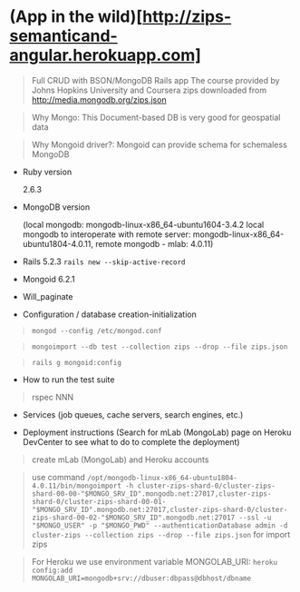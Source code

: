 # (App in the wild)[http://zips-semanticand-angular.herokuapp.com]

> Full CRUD with BSON/MongoDB Rails app
> The course provided by Johns Hopkins University and Coursera
> zips downloaded from http://media.mongodb.org/zips.json

> Why Mongo:
>   This Document-based DB is very good for geospatial data

> Why Mongoid driver?:
>   Mongoid can provide schema for schemaless MongoDB

* Ruby version

  2.6.3

* MongoDB version

  (local mongodb: mongodb-linux-x86_64-ubuntu1604-3.4.2
  local mongodb to interoperate with remote server: mongodb-linux-x86_64-ubuntu1804-4.0.11, remote mongodb - mlab: 4.0.11)

* Rails 5.2.3 `rails new --skip-active-record`

* Mongoid 6.2.1

* Will_paginate

* Configuration / database creation-initialization

> `mongod --config /etc/mongod.conf`

> `mongoimport --db test --collection zips --drop --file zips.json`

> `rails g mongoid:config`

* How to run the test suite

> rspec NNN

* Services (job queues, cache servers, search engines, etc.)

* Deployment instructions (Search for mLab (MongoLab) page on Heroku DevCenter to see what to do to complete the deployment)

> create mLab (MongoLab) and Heroku accounts

> use command `/opt/mongodb-linux-x86_64-ubuntu1804-4.0.11/bin/mongoimport -h cluster-zips-shard-0/cluster-zips-shard-00-00-"$MONGO_SRV_ID".mongodb.net:27017,cluster-zips-shard-0/cluster-zips-shard-00-01-"$MONGO_SRV_ID".mongodb.net:27017,cluster-zips-shard-0/cluster-zips-shard-00-02-"$MONGO_SRV_ID".mongodb.net:27017 --ssl -u "$MONGO_USER" -p "$MONGO_PWD" --authenticationDatabase admin -d cluster-zips --collection zips --drop --file zips.json` for import zips

> For Heroku we use environment variable MONGOLAB_URI: `heroku config:add MONGOLAB_URI=mongodb+srv://dbuser:dbpass@dbhost/dbname`
